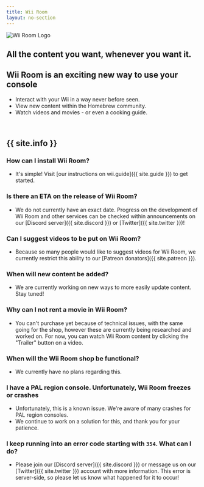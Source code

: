 ```yaml
---
title: Wii Room
layout: no-section
---
```


<div class="header header-logo">
  <img src="/assets/wii-room.png" alt="Wii Room Logo">
  <h2>All the content you want, whenever you want it.</h2>
</div>

<div class="section">

## Wii Room is an exciting new way to use your console

- Interact with your Wii in a way never before seen.
- View new content within the Homebrew community.
- Watch videos and movies - or even a cooking guide.

<br>

## {{ site.info }}

### How can I install Wii Room?

- It's simple! Visit [our instructions on wii.guide]({{ site.guide }}) to get started.

### Is there an ETA on the release of Wii Room?

- We do not currently have an exact date. Progress on the development of Wii Room and other services can be checked within announcements on our [Discord server]({{ site.discord }}) or [Twitter]({{ site.twitter }})!

### Can I suggest videos to be put on Wii Room?

- Because so many people would like to suggest videos for Wii Room, we currently restrict this ability to our [Patreon donators]({{ site.patreon }}).

### When will new content be added?

- We are currently working on new ways to more easily update content. Stay tuned!

### Why can I not rent a movie in Wii Room?

- You can't purchase yet because of technical issues, with the same going for the shop, however these are currently being researched and worked on. For now, you can watch Wii Room content by clicking the "Trailer" button on a video.

### When will the Wii Room shop be functional?

- We currently have no plans regarding this.

### I have a PAL region console. Unfortunately, Wii Room freezes or crashes

- Unfortunately, this is a known issue. We're aware of many crashes for PAL region consoles.
- We continue to work on a solution for this, and thank you for your patience.

### I keep running into an error code starting with `354`. What can I do?

- Please join our [Discord server]({{ site.discord }}) or message us on our [Twitter]({{ site.twitter }}) account with more information. This error is server-side, so please let us know what happened for it to occur!

</div>
